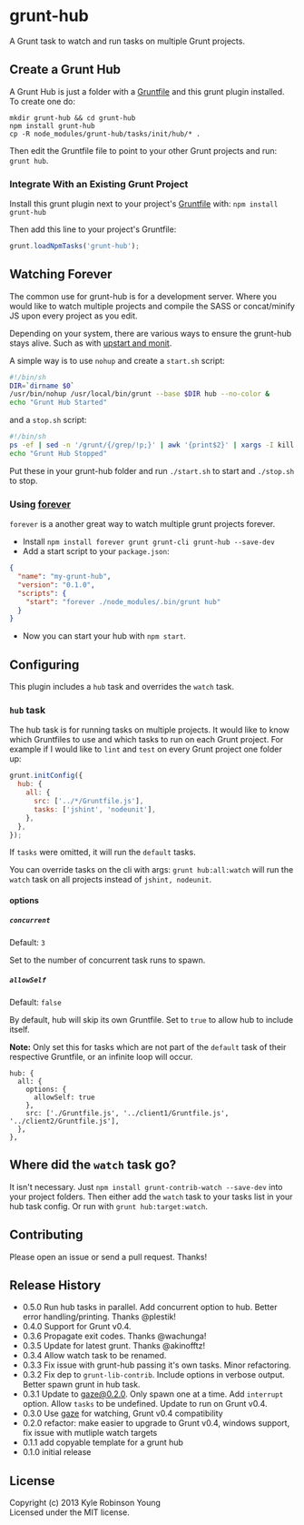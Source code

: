 # grunt-hub

A Grunt task to watch and run tasks on multiple Grunt projects.

## Create a Grunt Hub

A Grunt Hub is just a folder with a [Gruntfile][getting_started] and this
grunt plugin installed. To create one do:

```
mkdir grunt-hub && cd grunt-hub
npm install grunt-hub
cp -R node_modules/grunt-hub/tasks/init/hub/* .
```

Then edit the Gruntfile file to point to your other Grunt projects and run:
`grunt hub`.

### Integrate With an Existing Grunt Project

Install this grunt plugin next to your project's
[Gruntfile][getting_started] with: `npm install grunt-hub`

Then add this line to your project's Gruntfile:

```javascript
grunt.loadNpmTasks('grunt-hub');
```

## Watching Forever

The common use for grunt-hub is for a development server. Where you would
like to watch multiple projects and compile the SASS or concat/minify JS upon
every project as you edit.

Depending on your system, there are various ways to ensure the grunt-hub stays
alive. Such as with
[upstart and monit](http://howtonode.org/deploying-node-upstart-monit).

A simple way is to use `nohup` and create a `start.sh` script:

```sh
#!/bin/sh
DIR=`dirname $0`
/usr/bin/nohup /usr/local/bin/grunt --base $DIR hub --no-color &
echo "Grunt Hub Started"
```

and a `stop.sh` script:

```sh
#!/bin/sh
ps -ef | sed -n '/grunt/{/grep/!p;}' | awk '{print$2}' | xargs -I kill {}
echo "Grunt Hub Stopped"
```

Put these in your grunt-hub folder and run `./start.sh` to start and
`./stop.sh` to stop.

### Using [forever](https://npmjs.org/package/forever)

`forever` is a another great way to watch multiple grunt projects forever.

* Install `npm install forever grunt grunt-cli grunt-hub --save-dev`
* Add a start script to your `package.json`:

```json
{
  "name": "my-grunt-hub",
  "version": "0.1.0",
  "scripts": {
    "start": "forever ./node_modules/.bin/grunt hub"
  }
}
```

* Now you can start your hub with `npm start`.

## Configuring

This plugin includes a `hub` task and overrides the `watch` task.

### `hub` task

The hub task is for running tasks on multiple projects. It would like to know
which Gruntfiles to use and which tasks to run on each Grunt project. For example
if I would like to `lint` and `test` on every Grunt project one folder up:

```javascript
grunt.initConfig({
  hub: {
    all: {
      src: ['../*/Gruntfile.js'],
      tasks: ['jshint', 'nodeunit'],
    },
  },
});
```

If `tasks` were omitted, it will run the `default` tasks.

You can override tasks on the cli with args: `grunt hub:all:watch` will run the `watch` task on all projects instead of `jshint, nodeunit`.

#### options

##### `concurrent`
Default: `3`

Set to the number of concurrent task runs to spawn.

##### `allowSelf`
Default: `false`

By default, hub will skip its own Gruntfile. Set to `true` to allow hub to
include itself.

**Note:** Only set this for tasks which are not part of the `default`
task of their respective Gruntfile, or an infinite loop will occur.

```
hub: {
  all: {
    options: {
      allowSelf: true
    },
    src: ['./Gruntfile.js', '../client1/Gruntfile.js', '../client2/Gruntfile.js'],
  },
},
```

## Where did the `watch` task go?

It isn't necessary. Just `npm install grunt-contrib-watch --save-dev` into your project folders. Then either add the `watch` task to your tasks list in your hub task config. Or run with `grunt hub:target:watch`.

## Contributing

Please open an issue or send a pull request. Thanks!

## Release History

* 0.5.0 Run hub tasks in parallel. Add concurrent option to hub. Better error handling/printing. Thanks @plestik!
* 0.4.0 Support for Grunt v0.4.
* 0.3.6 Propagate exit codes. Thanks @wachunga!
* 0.3.5 Update for latest grunt. Thanks @akinofftz!
* 0.3.4 Allow watch task to be renamed.
* 0.3.3 Fix issue with grunt-hub passing it's own tasks. Minor refactoring.
* 0.3.2 Fix dep to `grunt-lib-contrib`. Include options in verbose output. Better spawn grunt in hub task.
* 0.3.1 Update to gaze@0.2.0. Only spawn one at a time. Add `interrupt` option. Allow `tasks` to be undefined. Update to run on Grunt v0.4.
* 0.3.0 Use [gaze](https://github.com/shama/gaze) for watching, Grunt v0.4 compatibility
* 0.2.0 refactor: make easier to upgrade to Grunt v0.4, windows support, fix issue with mutliple watch targets
* 0.1.1 add copyable template for a grunt hub
* 0.1.0 initial release

## License

Copyright (c) 2013 Kyle Robinson Young  
Licensed under the MIT license.


[grunt]: https://github.com/gruntjs/grunt
[getting_started]: http://gruntjs.com/getting-started
